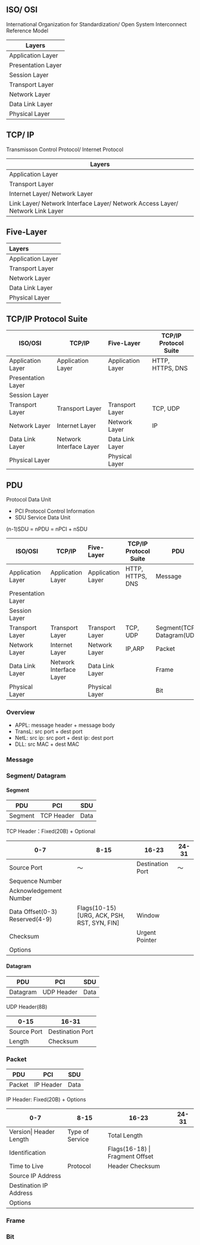 ## ISO/ OSI

International Organization for Standardization/ Open System Interconnect Reference Model

| Layers             |
| ------------------ |
| Application Layer  |
| Presentation Layer |
| Session Layer      |
| Transport Layer    |
| Network Layer      |
| Data Link Layer    |
| Physical Layer     |



## TCP/ IP

Transmisson Control Protocol/ Internet Protocol

| Layers                                                       |
| ------------------------------------------------------------ |
| Application Layer                                            |
| Transport Layer                                              |
| Internet Layer/ Network Layer                                |
| Link Layer/ Network Interface Layer/ Network Access Layer/ Network Link Layer |



## Five-Layer

| Layers            |
| :---------------- |
| Application Layer |
| Transport Layer   |
| Network Layer     |
| Data Link Layer   |
| Physical Layer    |



## TCP/IP Protocol Suite

| ISO/OSI            | TCP/IP                  | Five-Layer        | TCP/IP Protocol Suite |
| ------------------ | ----------------------- | :---------------- | --------------------- |
| Application Layer  | Application Layer       | Application Layer | HTTP, HTTPS, DNS      |
| Presentation Layer |                         |                   |                       |
| Session Layer      |                         |                   |                       |
| Transport Layer    | Transport Layer         | Transport Layer   | TCP, UDP              |
| Network Layer      | Internet Layer          | Network Layer     | IP                    |
| Data Link Layer    | Network Interface Layer | Data Link Layer   |                       |
| Physical Layer     |                         | Physical Layer    |                       |



## PDU

Protocol Data Unit

- PCI Protocol Control Information
- SDU Service Data Unit

(n-1)SDU = nPDU = nPCI + nSDU

| ISO/OSI            | TCP/IP                  | Five-Layer        | TCP/IP Protocol Suite | PDU                         |
| ------------------ | ----------------------- | :---------------- | --------------------- | --------------------------- |
| Application Layer  | Application Layer       | Application Layer | HTTP, HTTPS, DNS      | Message                     |
| Presentation Layer |                         |                   |                       |                             |
| Session Layer      |                         |                   |                       |                             |
| Transport Layer    | Transport Layer         | Transport Layer   | TCP, UDP              | Segment(TCP)/ Datagram(UDP) |
| Network Layer      | Internet Layer          | Network Layer     | IP,ARP                | Packet                      |
| Data Link Layer    | Network Interface Layer | Data Link Layer   |                       | Frame                       |
| Physical Layer     |                         | Physical Layer    |                       | Bit                         |



### Overview

- APPL: message header + message body
- TransL: src port + dest port 
- NetL: src ip: src port + dest ip: dest port 
- DLL: src MAC + dest MAC

### Message



### Segment/ Datagram

#### Segment

| PDU     | PCI        | SDU  |
| ------- | ---------- | ---- |
| Segment | TCP Header | Data |



TCP Header：Fixed(20B) + Optional

| 0-7                                       | 8-15                                        | 16-23            | 24-31 |
| ----------------------------------------- | ------------------------------------------- | ---------------- | ----- |
| Source Port                               | ～                                          | Destination Port | ～    |
| Sequence Number                           |                                             |                  |       |
| Acknowledgement Number                    |                                             |                  |       |
| Data Offset(0-3)            Reserved(4-9) | Flags(10-15) [URG, ACK, PSH, RST, SYN, FIN] | Window           |       |
| Checksum                                  |                                             | Urgent Pointer   |       |
| Options                                   |                                             |                  |       |



#### Datagram

| PDU      | PCI        | SDU  |
| -------- | ---------- | ---- |
| Datagram | UDP Header | Data |



UDP Header(8B)

| 0-15        | 16-31            |
| ----------- | ---------------- |
| Source Port | Destination Port |
| Length      | Checksum         |



### Packet

| PDU    | PCI       | SDU  |
| ------ | --------- | ---- |
| Packet | IP Header | Data |



IP Header: Fixed(20B) + Options

| 0-7                     | 8-15            | 16-23                           | 24-31 |
| ----------------------- | --------------- | ------------------------------- | ----- |
| Version\| Header Length | Type of Service | Total Length                    |       |
| Identification          |                 | Flags(16-18) \| Fragment Offset |       |
| Time to Live            | Protocol        | Header Checksum                 |       |
| Source IP Address       |                 |                                 |       |
| Destination IP Address  |                 |                                 |       |
| Options                 |                 |                                 |       |



### Frame

### Bit



